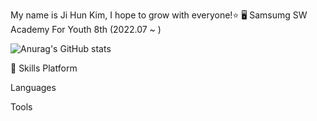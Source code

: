 My name is Ji Hun Kim, I hope to grow with everyone!⭐
🖥️ Samsumg SW Academy For Youth 8th (2022.07 ~ )


![Anurag's GitHub stats](https://github-readme-stats.vercel.app/api?username=GGE2&show_icons=true&theme=radical)
  

💪 Skills
Platform


Languages
   

Tools
      
